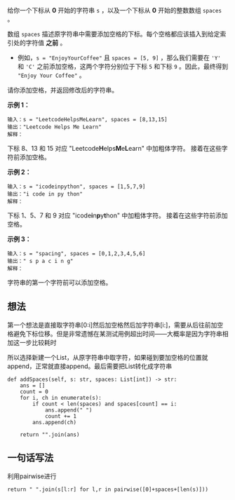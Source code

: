 给你一个下标从 **0** 开始的字符串 `s` ，以及一个下标从 **0** 开始的整数数组 `spaces` 。

数组 `spaces` 描述原字符串中需要添加空格的下标。每个空格都应该插入到给定索引处的字符值 **之前** 。

- 例如，`s = "EnjoyYourCoffee"` 且 `spaces = [5, 9]` ，那么我们需要在 `'Y'` 和 `'C'` 之前添加空格，这两个字符分别位于下标 `5` 和下标 `9` 。因此，最终得到 `"Enjoy Your Coffee"` 。

请你添加空格，并返回修改后的字符串。

**示例 1：**

	输入：s = "LeetcodeHelpsMeLearn", spaces = [8,13,15]
	输出："Leetcode Helps Me Learn"
	解释：
下标 8、13 和 15 对应 "Leetcode**H**elps**M**e**L**earn" 中加粗体字符。
接着在这些字符前添加空格。

**示例 2：**

	输入：s = "icodeinpython", spaces = [1,5,7,9]
	输出："i code in py thon"
	解释：
下标 1、5、7 和 9 对应 "icode**i**n**p**y**t**hon" 中加粗体字符。
接着在这些字符前添加空格。

**示例 3：**

	输入：s = "spacing", spaces = [0,1,2,3,4,5,6]
	输出：" s p a c i n g"
	解释：
字符串的第一个字符前可以添加空格。
## 想法

第一个想法是直接取字符串[0:i]然后加空格然后加字符串[i:]，需要从后往前加空格避免下标位移。但是非常遗憾在某测试用例超出时间——大概率是因为字符串相加这一步比较耗时

所以选择新建一个List，从原字符串中取字符，如果碰到要加空格的位置就append，正常就直接append。最后需要把List转化成字符串

    def addSpaces(self, s: str, spaces: List[int]) -> str:
        ans = []
        count = 0
        for i, ch in enumerate(s):
            if count < len(spaces) and spaces[count] == i:
                ans.append(" ")
                count += 1
            ans.append(ch)

        return "".join(ans)

## 一句话写法
利用pairwise进行

	return " ".join(s[l:r] for l,r in pairwise([0]+spaces+[len(s)]))